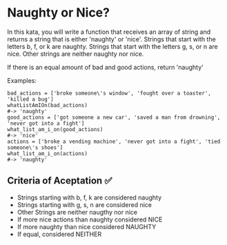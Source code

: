 # Naughty or Nice?

In this kata, you will write a function that receives an array of string and returns a string that is either 'naughty' or 'nice'. Strings that start with the letters b, f, or k are naughty. Strings that start with the letters g, s, or n are nice. Other strings are neither naughty nor nice.

If there is an equal amount of bad and good actions, return 'naughty'

Examples:
```
bad_actions = ['broke someone\'s window', 'fought over a toaster', 'killed a bug']
whatListAmIOn(bad_actions)
#-> 'naughty'
good_actions = ['got someone a new car', 'saved a man from drowning', 'never got into a fight']
what_list_am_i_on(good_actions)
#-> 'nice'
actions = ['broke a vending machine', 'never got into a fight', 'tied someone\'s shoes']
what_list_am_i_on(actions)
#-> 'naughty'
````

## Criteria of Aceptation ✅
* Strings starting with b, f, k are considered naughty
* Strings starting with g, s, n are considered nice
* Other Strings are neither naugthy nor nice
* If more nice actions than naughty considered NICE
* If more naughty than nice considered NAUGHTY
* If equal, considered NEITHER